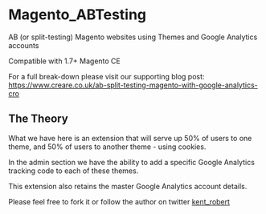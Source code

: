 Magento_ABTesting
=================

AB (or split-testing) Magento websites using Themes and Google Analytics accounts

Compatible with 1.7+ Magento CE

For a full break-down please visit our supporting blog post: <a href="https://www.creare.co.uk/ab-split-testing-magento-with-google-analytics-cro">https://www.creare.co.uk/ab-split-testing-magento-with-google-analytics-cro</a>

<h2>The Theory</h2>

What we have here is an extension that will serve up 50% of users to one theme, and 50% of users to another theme - using cookies.

In the admin section we have the ability to add a specific Google Analytics tracking code to each of these themes.

This extension also retains the master Google Analytics account details.

Please feel free to fork it or follow the author on twitter <a href="http://twitter.com/kent_robert">kent_robert</a>